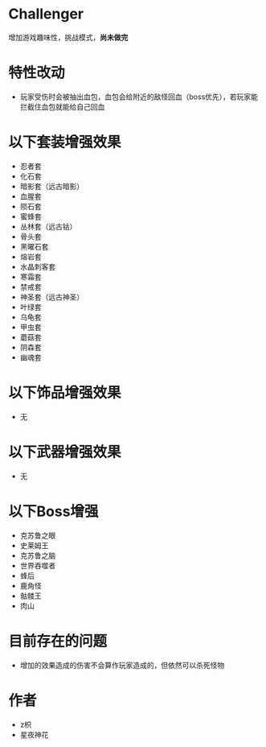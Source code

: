 # Challenger
增加游戏趣味性，挑战模式，**尚未做完**
# 特性改动
- 玩家受伤时会被抽出血包，血包会给附近的敌怪回血（boss优先），若玩家能拦截住血包就能给自己回血
# 以下套装增强效果
- 忍者套
- 化石套
- 暗影套（远古暗影）
- 血腥套
- 陨石套
- 蜜蜂套
- 丛林套（远古钴）
- 骨头套
- 黑曜石套
- 熔岩套
- 水晶刺客套
- 寒霜套
- 禁戒套
- 神圣套（远古神圣）
- 叶绿套
- 乌龟套
- 甲虫套
- 蘑菇套
- 阴森套
- 幽魂套
# 以下饰品增强效果
- 无
# 以下武器增强效果
- 无
# 以下Boss增强
- 克苏鲁之眼
- 史莱姆王
- 克苏鲁之脑
- 世界吞噬者
- 蜂后
- 鹿角怪
- 骷髅王
- 肉山
# 目前存在的问题
- 增加的效果造成的伤害不会算作玩家造成的，但依然可以杀死怪物
# 作者
- z枳
- 星夜神花
